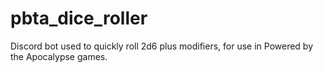 # pbta_dice_roller
Discord bot used to quickly roll 2d6 plus modifiers, for use in Powered by the Apocalypse games.

